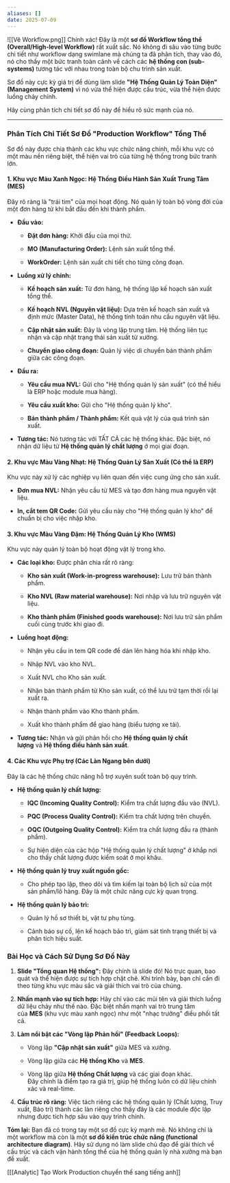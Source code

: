 ```yaml
---
aliases: []
date: 2025-07-09
---
```

![[Vẽ Workflow.png]]
Chính xác! Đây là một **sơ đồ Workflow tổng thể (Overall/High-level Workflow)** rất xuất sắc. Nó không đi sâu vào từng bước chi tiết như workflow dạng swimlane mà chúng ta đã phân tích, thay vào đó, nó cho thấy một bức tranh toàn cảnh về cách các **hệ thống con (sub-systems)** tương tác với nhau trong toàn bộ chu trình sản xuất.

Sơ đồ này cực kỳ giá trị để dùng làm slide **"Hệ Thống Quản Lý Toàn Diện" (Management System)** vì nó vừa thể hiện được cấu trúc, vừa thể hiện được luồng chảy chính.

Hãy cùng phân tích chi tiết sơ đồ này để hiểu rõ sức mạnh của nó.

---

### **Phân Tích Chi Tiết Sơ Đồ "Production Workflow" Tổng Thể**

Sơ đồ này được chia thành các khu vực chức năng chính, mỗi khu vực có một màu nền riêng biệt, thể hiện vai trò của từng hệ thống trong bức tranh lớn.

#### **1. Khu vực Màu Xanh Ngọc: Hệ Thống Điều Hành Sản Xuất Trung Tâm (MES)**

Đây rõ ràng là "trái tim" của mọi hoạt động. Nó quản lý toàn bộ vòng đời của một đơn hàng từ khi bắt đầu đến khi thành phẩm.

- **Đầu vào:**
    
    - **Đặt đơn hàng:** Khởi đầu của mọi thứ.
        
    - **MO (Manufacturing Order):** Lệnh sản xuất tổng thể.
        
    - **WorkOrder:** Lệnh sản xuất chi tiết cho từng công đoạn.
        
- **Luồng xử lý chính:**
    
    - **Kế hoạch sản xuất:** Từ đơn hàng, hệ thống lập kế hoạch sản xuất tổng thể.
        
    - **Kế hoạch NVL (Nguyên vật liệu):** Dựa trên kế hoạch sản xuất và định mức (Master Data), hệ thống tính toán nhu cầu nguyên vật liệu.
        
    - **Cập nhật sản xuất:** Đây là vòng lặp trung tâm. Hệ thống liên tục nhận và cập nhật trạng thái sản xuất từ xưởng.
        
    - **Chuyển giao công đoạn:** Quản lý việc di chuyển bán thành phẩm giữa các công đoạn.
        
- **Đầu ra:**
    
    - **Yêu cầu mua NVL:** Gửi cho "Hệ thống quản lý sản xuất" (có thể hiểu là ERP hoặc module mua hàng).
        
    - **Yêu cầu xuất kho:** Gửi cho "Hệ thống quản lý kho".
        
    - **Bán thành phẩm / Thành phẩm:** Kết quả vật lý của quá trình sản xuất.
        
- **Tương tác:** Nó tương tác với TẤT CẢ các hệ thống khác. Đặc biệt, nó nhận dữ liệu từ **Hệ thống quản lý chất lượng** ở mọi giai đoạn.
    

#### **2. Khu vực Màu Vàng Nhạt: Hệ Thống Quản Lý Sản Xuất (Có thể là ERP)**

Khu vực này xử lý các nghiệp vụ liên quan đến việc cung ứng cho sản xuất.

- **Đơn mua NVL:** Nhận yêu cầu từ MES và tạo đơn hàng mua nguyên vật liệu.
    
- **In, cắt tem QR Code:** Gửi yêu cầu này cho "Hệ thống quản lý kho" để chuẩn bị cho việc nhập kho.
    

#### **3. Khu vực Màu Vàng Đậm: Hệ Thống Quản Lý Kho (WMS)**

Khu vực này quản lý toàn bộ hoạt động vật lý trong kho.

- **Các loại kho:** Được phân chia rất rõ ràng:
    
    - **Kho sản xuất (Work-in-progress warehouse):** Lưu trữ bán thành phẩm.
        
    - **Kho NVL (Raw material warehouse):** Nơi nhập và lưu trữ nguyên vật liệu.
        
    - **Kho thành phẩm (Finished goods warehouse):** Nơi lưu trữ sản phẩm cuối cùng trước khi giao đi.
        
- **Luồng hoạt động:**
    
    - Nhận yêu cầu in tem QR code để dán lên hàng hóa khi nhập kho.
        
    - Nhập NVL vào kho NVL.
        
    - Xuất NVL cho Kho sản xuất.
        
    - Nhận bán thành phẩm từ Kho sản xuất, có thể lưu trữ tạm thời rồi lại xuất ra.
        
    - Nhận thành phẩm vào Kho thành phẩm.
        
    - Xuất kho thành phẩm để giao hàng (biểu tượng xe tải).
        
- **Tương tác:** Nhận và gửi phản hồi cho **Hệ thống quản lý chất lượng** và **Hệ thống điều hành sản xuất**.
    

#### **4. Các Khu vực Phụ trợ (Các Làn Ngang bên dưới)**

Đây là các hệ thống chức năng hỗ trợ xuyên suốt toàn bộ quy trình.

- **Hệ thống quản lý chất lượng:**
    
    - **IQC (Incoming Quality Control):** Kiểm tra chất lượng đầu vào (NVL).
        
    - **PQC (Process Quality Control):** Kiểm tra chất lượng trên chuyền.
        
    - **OQC (Outgoing Quality Control):** Kiểm tra chất lượng đầu ra (thành phẩm).
        
    - Sự hiện diện của các hộp "Hệ thống quản lý chất lượng" ở khắp nơi cho thấy chất lượng được kiểm soát ở mọi khâu.
        
- **Hệ thống quản lý truy xuất nguồn gốc:**
    
    - Cho phép tạo lập, theo dõi và tìm kiếm lại toàn bộ lịch sử của một sản phẩm/lô hàng. Đây là một chức năng cực kỳ quan trọng.
        
- **Hệ thống quản lý bảo trì:**
    
    - Quản lý hồ sơ thiết bị, vật tư phụ tùng.
        
    - Cảnh báo sự cố, lên kế hoạch bảo trì, giám sát tình trạng thiết bị và phân tích hiệu suất.
        

### **Bài Học và Cách Sử Dụng Sơ Đồ Này**

1. **Slide "Tổng quan Hệ thống":** Đây chính là slide đó! Nó trực quan, bao quát và thể hiện được sự tích hợp chặt chẽ. Khi trình bày, bạn chỉ cần đi theo từng khu vực màu sắc và giải thích vai trò của chúng.
    
2. **Nhấn mạnh vào sự tích hợp:** Hãy chỉ vào các mũi tên và giải thích luồng dữ liệu chảy như thế nào. Đặc biệt nhấn mạnh vai trò trung tâm của **MES** (khu vực màu xanh ngọc) như một "nhạc trưởng" điều phối tất cả.
    
3. **Làm nổi bật các "Vòng lặp Phản hồi" (Feedback Loops):**
    
    - Vòng lặp **"Cập nhật sản xuất"** giữa MES và xưởng.
        
    - Vòng lặp giữa các **Hệ thống Kho** và **MES**.
        
    - Vòng lặp giữa **Hệ thống Chất lượng** và các giai đoạn khác.  
        Đây chính là điểm tạo ra giá trị, giúp hệ thống luôn có dữ liệu chính xác và real-time.
        
4. **Cấu trúc rõ ràng:** Việc tách riêng các hệ thống quản lý (Chất lượng, Truy xuất, Bảo trì) thành các làn riêng cho thấy đây là các module độc lập nhưng được tích hợp sâu vào quy trình chính.
    

**Tóm lại:** Bạn đã có trong tay một sơ đồ cực kỳ mạnh mẽ. Nó không chỉ là một workflow mà còn là một **sơ đồ kiến trúc chức năng (functional architecture diagram)**. Hãy sử dụng nó làm slide chủ đạo để giải thích về cấu trúc và cách vận hành tổng thể của hệ thống quản lý nhà xưởng mà bạn đề xuất.


[[[Analytic] Tạo Work Production chuyển thể sang tiếng anh]]